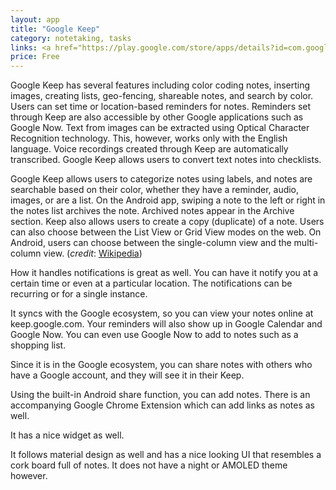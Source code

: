 ```yaml
---
layout: app
title: "Google Keep"
category: notetaking, tasks
links: <a href="https://play.google.com/store/apps/details?id=com.google.android.keep">Play Store</a>
price: Free
---
```

Google Keep has several features including color coding notes, inserting images, creating lists, geo-fencing, shareable notes, and search by color. Users can set time or location-based reminders for notes. Reminders set through Keep are also accessible by other Google applications such as Google Now. Text from images can be extracted using Optical Character Recognition technology. This, however, works only with the English language. Voice recordings created through Keep are automatically transcribed. Google Keep allows users to convert text notes into checklists.

Google Keep allows users to categorize notes using labels, and notes are searchable based on their color, whether they have a reminder, audio, images, or are a list. On the Android app, swiping a note to the left or right in the notes list archives the note. Archived notes appear in the Archive section. Keep also allows users to create a copy (duplicate) of a note. Users can also choose between the List View or Grid View modes on the web. On Android, users can choose between the single-column view and the multi-column view.
(*credit*: [Wikipedia](https://en.wikipedia.org/wiki/Google_Keep))

How it handles notifications is great as well. You can have it notify you at a certain time or even at a particular location. The notifications can be recurring or for a single instance.

It syncs with the Google ecosystem, so you can view your notes online at keep.google.com. Your reminders will also show up in Google Calendar and Google Now. You can even use Google Now to add to notes such as a shopping list.

Since it is in the Google ecosystem, you can share notes with others who have a Google account, and they will see it in their Keep.

Using the built-in Android share function, you can add notes. There is an accompanying Google Chrome Extension which can add links as notes as well.

It has a nice widget as well.

It follows material design as well and has a nice looking UI that resembles a cork board full of notes. It does not have a night or AMOLED theme however.

